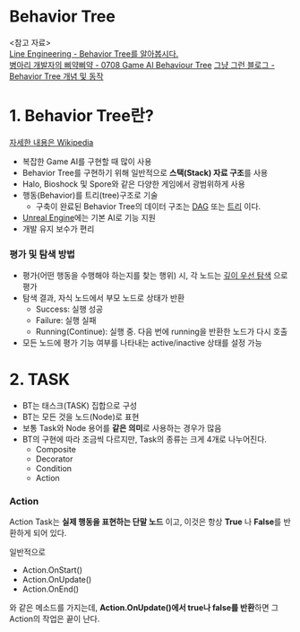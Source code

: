 Behavior Tree
===
<참고 자료>   
[Line Engineering - Behavior Tree를 알아봅시다.](https://engineering.linecorp.com/ko/blog/behavior-tree/)   
[병아리 개발자의 삐약삐약 - 0708 Game AI Behaviour Tree](https://bin-repository.tistory.com/23)
[그냥 그런 블로그 - Behavior Tree 개념 및 동작](https://lifeisforu.tistory.com/327)

# 1. Behavior Tree란?
[자세한 내용은 Wikipedia](https://en.wikipedia.org/wiki/Behavior_tree_(artificial_intelligence,_robotics_and_control))

- 복잡한 Game AI를 구현할 때 많이 사용
- Behavior Tree를 구현하기 위해 일반적으로 **스택(Stack) 자료 구조**를 사용
- Halo, Bioshock 및 Spore와 같은 다양한 게임에서 광범위하게 사용
- 행동(Behavior)를 트리(tree)구조로 기술
  - 구축이 완료된 Behavior Tree의 데이터 구조는 [DAG](https://en.wikipedia.org/wiki/Directed_acyclic_graph) 또는 [트리](https://en.wikipedia.org/wiki/Tree_(data_structure)) 이다.
- [Unreal Engine](https://docs.unrealengine.com/4.26/ko/InteractiveExperiences/ArtificialIntelligence/BehaviorTrees/)에는 기본 AI로 기능 지원
- 개발 유지 보수가 편리

### 평가 및 탐색 방법
- 평가(어떤 행동을 수행해야 하는지를 찾는 행위) 시, 각 노드는 [깊이 우선 탐색](https://en.wikipedia.org/wiki/Depth-first_search) 으로 평가
- 탐색 결과, 자식 노드에서 부모 노드로 상태가 반환
  - Success: 실행 성공
  - Failure: 실행 실패
  - Running(Continue): 실행 중. 다음 번에 running을 반환한 노드가 다시 호출
- 모든 노드에 평가 기능 여부를 나타내는 active/inactive 상태를 설정 가능


# 2. TASK
- BT는 태스크(TASK) 집합으로 구성
- BT는 모든 것을 노드(Node)로 표현
- 보통 Task와 Node 용어를 **같은 의미**로 사용하는 경우가 많음 
- BT의 구현에 따라 조금씩 다르지만, Task의 종류는 크게 4개로 나누어진다.
  - Composite
  - Decorator
  - Condition
  - Action

### Action
Action Task는 **실제 행동을 표현하는 단말 노드** 이고, 이것은 항상 **True** 나 **False**를 반환하게 되어 있다.

일반적으로
- Action.OnStart()
- Action.OnUpdate()
- Action.OnEnd()   

와 같은 메소드를 가지는데, **Action.OnUpdate()에서 true나 false를 반환**하면 그 Action의 작업은 끝이 난다.

